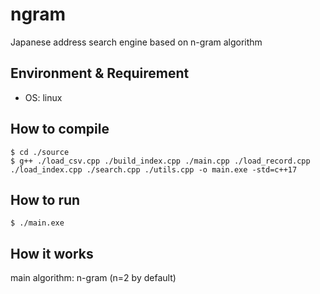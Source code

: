 # ngram
Japanese address search engine based on n-gram algorithm

## Environment & Requirement
- OS: linux

## How to compile
```
$ cd ./source
$ g++ ./load_csv.cpp ./build_index.cpp ./main.cpp ./load_record.cpp ./load_index.cpp ./search.cpp ./utils.cpp -o main.exe -std=c++17
```

## How to run
```
$ ./main.exe
```

## How it works
main algorithm: n-gram (n=2 by default)
